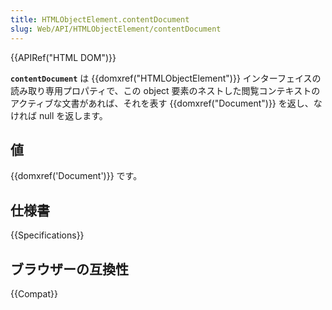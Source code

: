 ```yaml
---
title: HTMLObjectElement.contentDocument
slug: Web/API/HTMLObjectElement/contentDocument
---
```

{{APIRef("HTML DOM")}}

**`contentDocument`** は {{domxref("HTMLObjectElement")}} インターフェイスの読み取り専用プロパティで、この object 要素のネストした閲覧コンテキストのアクティブな文書があれば、それを表す {{domxref("Document")}} を返し、なければ null を返します。

## 値

{{domxref('Document')}} です。

## 仕様書

{{Specifications}}

## ブラウザーの互換性

{{Compat}}
